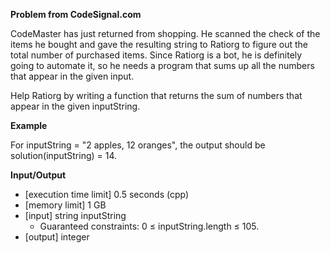 **Problem from CodeSignal.com**

CodeMaster has just returned from shopping. He scanned the check of the items he bought and gave the resulting string to Ratiorg to figure out the total number of purchased items. Since Ratiorg is a bot, he is definitely going to automate it, so he needs a program that sums up all the numbers that appear in the given input.

Help Ratiorg by writing a function that returns the sum of numbers that appear in the given inputString.

**Example**

For inputString = "2 apples, 12 oranges", the output should be
solution(inputString) = 14.

**Input/Output**

- [execution time limit] 0.5 seconds (cpp)
- [memory limit] 1 GB
- [input] string inputString
    - Guaranteed constraints: 0 ≤ inputString.length ≤ 105.
- [output] integer